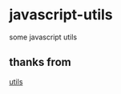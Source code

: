 # javascript-utils
some javascript utils

## thanks from

[utils](https://github.com/cd-dongzi/utils)